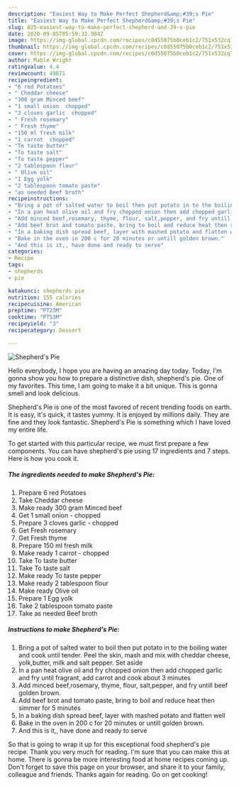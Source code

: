 ```yaml
---
description: "Easiest Way to Make Perfect Shepherd&amp;#39;s Pie"
title: "Easiest Way to Make Perfect Shepherd&amp;#39;s Pie"
slug: 825-easiest-way-to-make-perfect-shepherd-and-39-s-pie
date: 2020-09-05T05:59:31.984Z
image: https://img-global.cpcdn.com/recipes/c0d55075b0ceb1c2/751x532cq70/shepherds-pie-recipe-main-photo.jpg
thumbnail: https://img-global.cpcdn.com/recipes/c0d55075b0ceb1c2/751x532cq70/shepherds-pie-recipe-main-photo.jpg
cover: https://img-global.cpcdn.com/recipes/c0d55075b0ceb1c2/751x532cq70/shepherds-pie-recipe-main-photo.jpg
author: Mable Wright
ratingvalue: 4.4
reviewcount: 49671
recipeingredient:
- "6 red Potatoes"
- " Cheddar cheese"
- "300 gram Minced beef"
- "1 small onion  chopped"
- "3 cloves garlic  chopped"
- " Fresh rosemary"
- " Fresh thyme"
- "150 ml fresh milk"
- "1 carrot  chopped"
- "To taste butter"
- "To taste salt"
- "To taste pepper"
- "2 tablespoon flour"
- " Olive oil"
- "1 Egg yolk"
- "2 tablespoon tomato paste"
- "as needed Beef broth"
recipeinstructions:
- "Bring a pot of salted water to boil then put potato in to the boiling water and cook until tender. Peel the skin, mash and mix with cheddar cheese, yolk,butter, milk and salt pepper. Set aside"
- "In a pan heat olive oil and fry chopped onion then add chopped garlic and fry until fragrant, add carrot and cook about 3 minutes"
- "Add minced beef,rosemary, thyme, flour, salt,pepper, and fry untill beef golden brown."
- "Add beef brot and tomato paste, bring to boil and reduce heat then simmer for 5 minutes"
- "In a baking dish spread beef, layer with mashed potato and flatten well"
- "Bake in the oven in 200 c for 20 minutes or untill golden brown."
- "And this is it,, have done and ready to serve"
categories:
- Recipe
tags:
- shepherds
- pie

katakunci: shepherds pie 
nutrition: 155 calories
recipecuisine: American
preptime: "PT23M"
cooktime: "PT53M"
recipeyield: "3"
recipecategory: Dessert

---
```



![Shepherd&#39;s Pie](https://img-global.cpcdn.com/recipes/c0d55075b0ceb1c2/751x532cq70/shepherds-pie-recipe-main-photo.jpg)

Hello everybody, I hope you are having an amazing day today. Today, I'm gonna show you how to prepare a distinctive dish, shepherd&#39;s pie. One of my favorites. This time, I am going to make it a bit unique. This is gonna smell and look delicious.



Shepherd&#39;s Pie is one of the most favored of recent trending foods on earth. It is easy, it's quick, it tastes yummy. It is enjoyed by millions daily. They are fine and they look fantastic. Shepherd&#39;s Pie is something which I have loved my entire life.


To get started with this particular recipe, we must first prepare a few components. You can have shepherd&#39;s pie using 17 ingredients and 7 steps. Here is how you cook it.

<!--inarticleads1-->

##### The ingredients needed to make Shepherd&#39;s Pie:

1. Prepare 6 red Potatoes
1. Take  Cheddar cheese
1. Make ready 300 gram Minced beef
1. Get 1 small onion - chopped
1. Prepare 3 cloves garlic - chopped
1. Get  Fresh rosemary
1. Get  Fresh thyme
1. Prepare 150 ml fresh milk
1. Make ready 1 carrot - chopped
1. Take To taste butter
1. Take To taste salt
1. Make ready To taste pepper
1. Make ready 2 tablespoon flour
1. Make ready  Olive oil
1. Prepare 1 Egg yolk
1. Take 2 tablespoon tomato paste
1. Take as needed Beef broth




<!--inarticleads2-->

##### Instructions to make Shepherd&#39;s Pie:

1. Bring a pot of salted water to boil then put potato in to the boiling water and cook until tender. Peel the skin, mash and mix with cheddar cheese, yolk,butter, milk and salt pepper. Set aside
1. In a pan heat olive oil and fry chopped onion then add chopped garlic and fry until fragrant, add carrot and cook about 3 minutes
1. Add minced beef,rosemary, thyme, flour, salt,pepper, and fry untill beef golden brown.
1. Add beef brot and tomato paste, bring to boil and reduce heat then simmer for 5 minutes
1. In a baking dish spread beef, layer with mashed potato and flatten well
1. Bake in the oven in 200 c for 20 minutes or untill golden brown.
1. And this is it,, have done and ready to serve




So that is going to wrap it up for this exceptional food shepherd&#39;s pie recipe. Thank you very much for reading. I'm sure that you can make this at home. There is gonna be more interesting food at home recipes coming up. Don't forget to save this page on your browser, and share it to your family, colleague and friends. Thanks again for reading. Go on get cooking!
